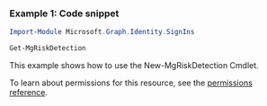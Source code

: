 ### Example 1: Code snippet

```powershellImport-Module Microsoft.Graph.Identity.SignIns

Get-MgRiskDetection
```
This example shows how to use the New-MgRiskDetection Cmdlet.
To learn about permissions for this resource, see the [permissions reference](/graph/permissions-reference).


